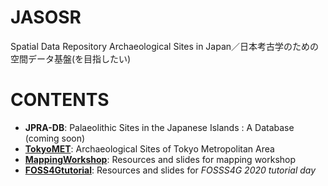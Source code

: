 # JASOSR
Spatial Data Repository Archaeological Sites in Japan／日本考古学のための空間データ基盤(を目指したい)

# CONTENTS
- **JPRA-DB**: Palaeolithic Sites in the Japanese Islands : A Database (coming soon) 
- **[TokyoMET](https://kotdijian.github.io/JASOSR/13Tokyo/)**: Archaeological Sites of Tokyo Metropolitan Area
- **[MappingWorkshop](https://kotdijian.github.io/JASOSR/MappingWokrshop/)**: Resources and slides for mapping workshop
- **[FOSS4Gtutorial](https://github.com/kotdijian/JASOSR/tree/master/FOSS4Gtutorial)**: Resources and slides for *FOSSS4G 2020 tutorial day*  
